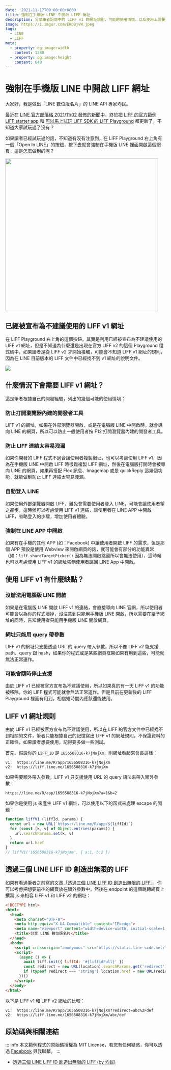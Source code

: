 ```yaml
---
date: '2021-11-17T00:00:00+0800'
title: 強制在手機版 LINE 中開啟 LIFF 網址
description: 分享筆者記憶中的 LIFF v1 的網址規則，可能的使用情境，以及使用上需要注意的地方。
image: https://i.imgur.com/EKOBjvW.jpeg
tags:
  - LINE
  - LIFF
meta:
  - property: og:image:width
    content: 1280
  - property: og:image:height
    content: 640
---
```

# 強制在手機版 LINE 中開啟 LIFF 網址

大家好，我是做出「LINE 數位版名片」的 LINE API 專家均民。

最近在 [LINE 官方部落格 2021/11/02 發佈的新聞](https://developers.line.biz/en/news/2021/11/02/new-liff-starter-and-playground/)中，終於把 [LIFF 的官方範例 LIFF starter app](https://github.com/line/line-liff-v2-starter) 和 [可以馬上試玩 LIFF SDK 的 LIFF Playground](https://liff-playground.netlify.app/) 都更新了，不知道大家試玩過了沒有？

如果讀者已經試玩過的話，不知道有沒有注意到，在 LIFF Playground 右上角有一個「Open In LINE」的按鈕，按下去就會強制在手機版 LINE 裡面開啟這個網頁，這是怎麼做到的呢？

<img src="https://i.imgur.com/fFPcCr4.jpeg" style="width: 480px">

## 已經被宣布為不建議使用的 LIFF v1 網址

在 LIFF Playground 右上角的這個按鈕，其實是利用已經被宣布為不建議使用的 LIFF v1 網址，但是不知道為什麼還是出現在官方 LIFF v2 的這個 Playground 程式碼中，如果讀者是從 LIFF v2 才開始接觸，可能會不知道 LIFF v1 網址的規則，因為在 LINE 目前版本的 LIFF 文件中已經找不到 v1 網址的說明文件。

![](https://i.imgur.com/Q992147.png)

## 什麼情況下會需要 LIFF v1 網址？

這是筆者根據自己的開發經驗，列出的幾個可能的使用情境：

### 防止打開瀏覽器內建的開發者工具

LIFF v1 的網址，如果在外部瀏覽器開啟，或是在電腦版 LINE 中開啟時，就會導向 LINE 的網頁，所以可以防止一般使用者按 F12 打開瀏覽器內建的開發者工具。

### 防止 LIFF 連結太容易洩漏

如果你開發的 LIFF 程式不適合讓使用者複製網址，也可以考慮使用 LIFF v1，因為在手機版 LINE 中開啟 LIFF 時很難複製 LIFF 網址，然後在電腦版打開時會被導向 LINE 的網頁，如果再搭配 Flex 訊息、Imagemap 或是 quickReply 這幾個功能，就能做到防止 LIFF 連結太容易洩漏。

### 自動登入 LINE

如果使用外部瀏覽器開啟 LIFF，難免會需要使用者登入 LINE，可能會讓使用者望之卻步，這時候可以考慮使用 LIFF v1 連結，讓使用者在 LINE APP 中開啟 LIFF，省略登入的步驟，增加使用者體驗。

### 強制在 LINE APP 中開啟

如果有在手機的其他 APP (如：Facebook) 中讓使用者開啟 LIFF 的需求，但是那個 APP 預設是使用 Webview 來開啟網頁的話，就可能會有部分的功能異常（如：`liff.shareTargetPicker()` 因為無法開啟跳窗所以會無法使用），這時候也可以考慮使用 LIFF v1 的網址強制使用者跳回 LINE App 中開啟。

## 使用 LIFF v1 有什麼缺點？

### 沒辦法用電腦版 LINE 開啟

如果是在電腦版 LINE 開啟 LIFF v1 的連結，會直接導向 LINE 官網，所以使用者可能會以為你的程式壞掉，沒注意到只能用手機版 LINE 開啟，所以需要在給予網址的同時，告知使用者只能用手機版 LINE 開啟網頁。

### 網址只能用 query 帶參數

LIFF v1 的網址只支援透過 URL 的 query 帶入參數，所以不像 LIFF v2 能支援 path、query 跟 hash，如果你的程式或是某些網頁框架如果有用到這些，可能就無法正常運作。

### 可能會隨時停止支援

由於 LIFF v1 已經被官方宣布為不建議使用，所以如果真的有一天 LIFF v1 的功能被移除，你的 LIFF 程式可能就會無法正常運作。但是目前在更新後的 LIFF Playground 裡面有用到，相信短時間內應該還能使用。

## LIFF v1 網址規則

由於 LIFF v1 已經被官方宣布為不建議使用，所以在 LIFF 的官方文件中已經找不到相關的文件，筆者只能根據自己的記憶寫出 LIFF v1 的網址規則，不保證資料的正確性，如果讀者想要使用，記得要多做一些測試。

首先，假設你的 `LIFF_ID` 是 `1656508316-k7jNojXm`，則網址看起來會長這樣：

```
v1:  https://line.me/R/app/1656508316-k7jNojXm
v2:  https://liff.line.me/1656508316-k7jNojXm
```

如果需要額外帶入參數，LIFF v1 只支援使用 URL 的 query 語法來帶入額外參數：

```
https://line.me/R/app/1656508316-k7jNojXm?a=1&b=2
```

如果你是使用 js 來產生 LIFF v1 網址，可以使用以下的函式來處理 escape 的問題：

```javascript
function liffV1 (liffId, params) {
  const url = new URL(`https://line.me/R/app/${liffId}`)
  for (const [k, v] of Object.entries(params)) {
    url.searchParams.set(k, v)
  }
  return url.href
}
// liffV1('1656508316-k7jNojXm', { a:1, b:2 })
```

## 透過三個 LINE LIFF ID 創造出無限的 LIFF

如果有看過筆者之前寫的文章[「透過三個 LINE LIFF ID 創造出無限的 LIFF」](https://taichunmin.idv.tw/blog/2020-09-18-line-three-size-liff.html)，你可以考慮把想要前往的網頁放在額外參數中，然後在 endpoint 的這個跳轉網頁上撰寫 js 來相容 LIFF v1 和 LIFF v2 的網址：

```html
<!DOCTYPE html>
<html>
  <head>
    <meta charset="UTF-8">
    <meta http-equiv="X-UA-Compatible" content="IE=edge">
    <meta name="viewport" content="width=device-width, initial-scale=1, minimum-scale=1, maximum-scale=1, viewport-fit=cover, user-scalable=no">
    <title>分享 LINE 數位版名片</title>
  </head>
  <body>
    <script crossorigin="anonymous" src="https://static.line-scdn.net/liff/edge/2/sdk.js"></script>
    <script>
      (async () => {
        await liff.init({ liffId: '#{liffidFull}' })
        const redirect = new URL(location).searchParams.get('redirect')
        if (typeof redirect === 'string') location.href = new URL(redirect, location).href
      })()
    </script>
  </body>
</html>
```

以下是 LIFF v1 和 LIFF v2 網址的比較：

```
v1:  https://line.me/R/app/1656508316-k7jNojXm?redirect=abc%2Fdef
v2:  https://liff.line.me/1656508316-k7jNojXm/abc/def
```

## 原始碼與相關連結

::: info
本文範例程式的原始碼授權為 MIT License，若您有任何疑惑，你可以透過 [Facebook](https://www.facebook.com/taichunmin) 與我聯繫。
:::

* [透過三個 LINE LIFF ID 創造出無限的 LIFF (by 均民)](https://taichunmin.idv.tw/blog/2020-09-18-line-three-size-liff.html)
